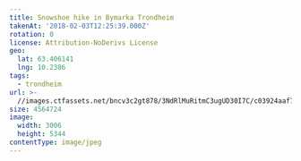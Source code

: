 ```yaml
---
title: Snowshoe hike in Bymarka Trondheim
takenAt: '2018-02-03T12:25:39.000Z'
rotation: 0
license: Attribution-NoDerivs License
geo:
  lat: 63.406141
  lng: 10.2386
tags:
  - trondheim
url: >-
  //images.ctfassets.net/bncv3c2gt878/3NdRlMuRitmC3ugUD30I7C/c03924aaf78aa0b8ee1c989233f3b784/snowshoe-hike-in-bymarka-trondheim_39163718815_o
size: 4564724
image:
  width: 3006
  height: 5344
contentType: image/jpeg
---
```


